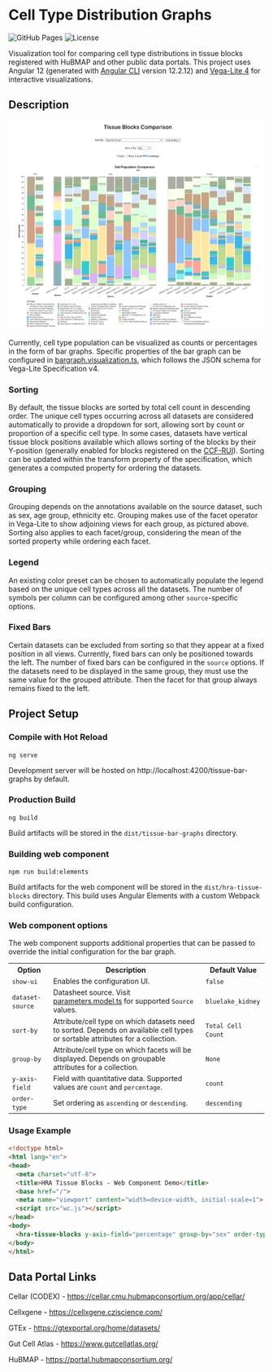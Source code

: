 # Cell Type Distribution Graphs
![GitHub Pages](https://github.com/hubmapconsortium/tissue-bar-graphs/actions/workflows/main.yml/badge.svg) ![License](https://img.shields.io/github/license/hubmapconsortium/tissue-bar-graphs)


Visualization tool for comparing cell type distributions in tissue blocks registered with HuBMAP and other public data portals. This project uses Angular 12 (generated with [Angular CLI](https://github.com/angular/angular-cli) version 12.2.12) and [Vega-Lite 4](https://vega.github.io/vega-lite/) for interactive visualizations.

## Description
<p align="center"><img width="800" src="images/preview.png" alt="Bar Graph Preview" /></p>

Currently, cell type population can be visualized as counts or percentages in the form of bar graphs. Specific properties of the bar graph can be configured in [bargraph.visualization.ts](src/app/visualization/bargraph.visualization.ts), which follows the JSON schema for Vega-Lite Specification v4.

### Sorting
By default, the tissue blocks are sorted by total cell count in descending order. The unique cell types occurring across all datasets are considered automatically to provide a dropdown for sort, allowing sort by count or proportion of a specific cell type. In some cases, datasets have vertical tissue block positions available which allows sorting of the blocks by their Y-position (generally enabled for blocks registered on the [CCF-RUI](https://hubmapconsortium.github.io/ccf-ui/rui/)). Sorting can be updated within the transform property of the specification, which generates a computed property for ordering the datasets.

### Grouping
Grouping depends on the annotations available on the source dataset, such as sex, age group, ethnicity etc. Grouping makes use of the facet operator in Vega-Lite to show adjoining views for each group, as pictured above. Sorting also applies to each facet/group, considering the mean of the sorted property while ordering each facet.

### Legend
An existing color preset can be chosen to automatically populate the legend based on the unique cell types across all the datasets. The number of symbols per column can be configured among other `source`-specific options.

### Fixed Bars
Certain datasets can be excluded from sorting so that they appear at a fixed position in all views. Currently, fixed bars can only be positioned towards the left. The number of fixed bars can be configured in the `source` options. If the datasets need to be displayed in the same group, they must use the same value for the grouped attribute. Then the facet for that group always remains fixed to the left.

## Project Setup
### Compile with Hot Reload
```
ng serve
```
Development server will be hosted on http://localhost:4200/tissue-bar-graphs by default.
### Production Build
```
ng build
```
Build artifacts will be stored in the `dist/tissue-bar-graphs` directory.

### Building web component
```
npm run build:elements
```
Build artifacts for the web component will be stored in the `dist/hra-tissue-blocks` directory. This build uses Angular Elements with a custom Webpack build configuration.

### Web component options
The web component supports additional properties that can be passed to override the initial configuration for the bar graph.

<table>
<tr><th>Option</th><th>Description</th><th>Default Value</th></tr>
<tr><td><code>show-ui</code></td><td> Enables the configuration UI.</td><td><code>false</code></td></tr>
<tr><td><code>dataset-source</code></td><td>Datasheet source. Visit <a href="src/app/models/parameters.model.ts#L1">parameters.model.ts</a> for supported <code>Source</code> values.</td><td><code>bluelake_kidney</code></td></tr>
<tr><td><code>sort-by</code></td><td>Attribute/cell type on which datasets need to sorted. Depends on available cell types or sortable attributes for a collection.</td><td><code>Total Cell Count</code></td></tr>
<tr><td><code>group-by</code></td><td>Attribute/cell type on which facets will be displayed. Depends on groupable attributes for a collection.</td><td><code>None</code></td></tr>
<tr><td><code>y-axis-field</code></td><td>Field with quantitative data. Supported values are <code>count</code> and <code>percentage</code>.</td><td><code>count</code></td></tr>
<tr><td><code>order-type</code></td><td>Set ordering as <code>ascending</code> or <code>descending</code>.</td><td><code>descending</code></td></tr>
</table>

### Usage Example
```html
<!doctype html>
<html lang="en">
<head>
  <meta charset="utf-8">
  <title>HRA Tissue Blocks - Web Component Demo</title>
  <base href="/">
  <meta name="viewport" content="width=device-width, initial-scale=1">
  <script src="wc.js"></script>
</head>
<body>
  <hra-tissue-blocks y-axis-field="percentage" group-by="sex" order-type="ascending"></hra-tissue-blocks>
</body>
</html>
```

## Data Portal Links
Cellar (CODEX) - https://cellar.cmu.hubmapconsortium.org/app/cellar/

Cellxgene - https://cellxgene.cziscience.com/

GTEx - https://gtexportal.org/home/datasets/

Gut Cell Atlas - https://www.gutcellatlas.org/

HuBMAP - https://portal.hubmapconsortium.org/
